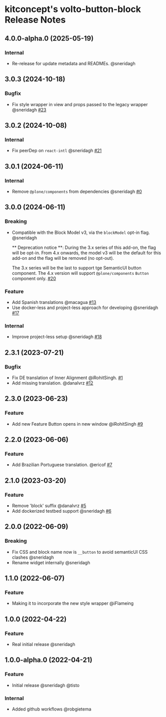 # kitconcept's volto-button-block Release Notes

<!-- You should *NOT* be adding new change log entries to this file.
     You should create a file in the news directory instead.
     For helpful instructions, please see:
     https://6.docs.plone.org/volto/developer-guidelines/contributing.html#create-a-pull-request
-->

<!-- towncrier release notes start -->

## 4.0.0-alpha.0 (2025-05-19)

### Internal

- Re-release for update metadata and READMEs. @sneridagh 

## 3.0.3 (2024-10-18)

### Bugfix

- Fix style wrapper in view and props passed to the legacy wrapper @sneridagh [#23](https://github.com/kitconcept/volto-button-block/pull/23)

## 3.0.2 (2024-10-08)

### Internal

- Fix peerDep on `react-intl` @sneridagh [#21](https://github.com/kitconcept/volto-button-block/pull/21)

## 3.0.1 (2024-06-11)

### Internal

- Remove `@plone/components` from dependencies @sneridagh [#0](https://github.com/kitconcept/volto-button-block/pull/0)

## 3.0.0 (2024-06-11)

### Breaking

- Compatible with the Block Model v3, via the `blockModel` opt-in flag. @sneridagh

  ** Deprecation notice **:
  During the 3.x series of this add-on, the flag will be opt-in.
  From 4.x onwards, the model v3 will be the default for this add-on and the flag will be removed (no opt-out).

  The 3.x series will be the last to support tge SemanticUI button component.
  The 4.x version will support `@plone/components` `Button` component only. [#20](https://github.com/kitconcept/volto-button-block/pull/20)

### Feature

- Add Spanish translations @macagua [#13](https://github.com/kitconcept/volto-button-block/pull/13)
- Use docker-less and project-less approach for developing @sneridagh [#17](https://github.com/kitconcept/volto-button-block/pull/17)

### Internal

- Improve project-less setup @sneridagh [#18](https://github.com/kitconcept/volto-button-block/pull/18)

## 2.3.1 (2023-07-21)

### Bugfix

- Fix DE translation of Inner Alignment @iRohitSingh. [#1](https://github.com/kitconcept/volto-export/pull/1)
- Add missing translation. @danalvrz [#12](https://github.com/kitconcept/volto-export/pull/12)


## 2.3.0 (2023-06-23)

### Feature

- Add new Feature Button opens in new window @iRohitSingh [#9](https://github.com/kitconcept/volto-export/pull/9)


## 2.2.0 (2023-06-06)

### Feature

- Add Brazilian Portuguese translation. @ericof [#7](https://github.com/kitconcept/volto-export/pull/7)


## 2.1.0 (2023-03-20)

### Feature

- Remove 'block' suffix @danalvrz [#5](https://github.com/kitconcept/volto-export/pull/5)
- Add dockerized testbed support @sneridagh [#6](https://github.com/kitconcept/volto-export/pull/6)


## 2.0.0 (2022-06-09)

### Breaking

- Fix CSS and block name now is `__button` to avoid semanticUI CSS clashes @sneridagh
- Rename widget internally @sneridagh

## 1.1.0 (2022-06-07)

### Feature

- Making it to incorporate the new style wrapper @iFlameing

## 1.0.0 (2022-04-22)

### Feature

- Real initial release @sneridagh

## 1.0.0-alpha.0 (2022-04-21)

### Feature

- Initial release @sneridagh @tisto

### Internal

- Added github workflows @robgietema
